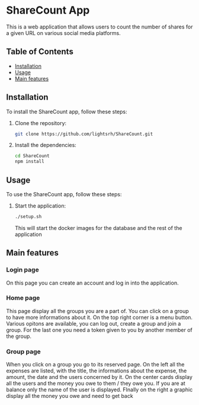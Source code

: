 # ShareCount App

This is a web application that allows users to count the number of shares for a given URL on various social media platforms.

## Table of Contents
- [Installation](#installation)
- [Usage](#usage)
- [Main features](#mainfeatures)

## Installation

To install the ShareCount app, follow these steps:

1. Clone the repository:
    ```bash
    git clone https://github.com/lightsrh/ShareCount.git
    ```

2. Install the dependencies:
    ```bash
    cd ShareCount
    npm install
    ```

## Usage

To use the ShareCount app, follow these steps:

1. Start the application:
    ```bash
    ./setup.sh
    ```
    This will start the docker images for the database and the rest of the application

## Main features

### Login page

On this page you can create an account and log in into the application. 

### Home page

This page display all the groups you are a part of. You can click on a group to have more informations about it. On the top right corner is a menu button. Various opitons are available, you can log out, create a group and join a group. For the last one you need a token given to you by another member of the group.

### Group page

When you click on a group you go to its reserved page. On the left all the expenses are listed, with the title, the informations about the expense, the amount, the date and the users concerned by it.
On the center cards display all the users and the money you owe to them / they owe you. If you are at balance only the name of the user is displayed. 
FInally on the right a graphic display all the money you owe and need to get back

